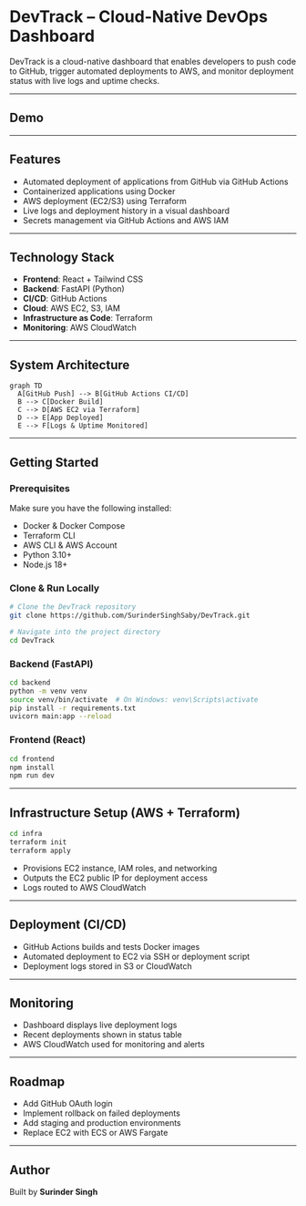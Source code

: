 # DevTrack – Cloud-Native DevOps Dashboard

DevTrack is a cloud-native dashboard that enables developers to push code to GitHub, trigger automated deployments to AWS, and monitor deployment status with live logs and uptime checks.

---

## Demo



---

## Features

- Automated deployment of applications from GitHub via GitHub Actions
- Containerized applications using Docker
- AWS deployment (EC2/S3) using Terraform
- Live logs and deployment history in a visual dashboard
- Secrets management via GitHub Actions and AWS IAM

---

## Technology Stack

- **Frontend**: React + Tailwind CSS  
- **Backend**: FastAPI (Python)  
- **CI/CD**: GitHub Actions  
- **Cloud**: AWS EC2, S3, IAM  
- **Infrastructure as Code**: Terraform  
- **Monitoring**: AWS CloudWatch

---

## System Architecture

```mermaid
graph TD
  A[GitHub Push] --> B[GitHub Actions CI/CD]
  B --> C[Docker Build]
  C --> D[AWS EC2 via Terraform]
  D --> E[App Deployed]
  E --> F[Logs & Uptime Monitored]
```

---

## Getting Started

### Prerequisites

Make sure you have the following installed:

- Docker & Docker Compose
- Terraform CLI
- AWS CLI & AWS Account
- Python 3.10+
- Node.js 18+

### Clone & Run Locally

```bash
# Clone the DevTrack repository
git clone https://github.com/SurinderSinghSaby/DevTrack.git

# Navigate into the project directory
cd DevTrack
```

### Backend (FastAPI)

```bash
cd backend
python -m venv venv
source venv/bin/activate  # On Windows: venv\Scripts\activate
pip install -r requirements.txt
uvicorn main:app --reload
```

### Frontend (React)

```bash
cd frontend
npm install
npm run dev
```

---

## Infrastructure Setup (AWS + Terraform)

```bash
cd infra
terraform init
terraform apply
```

- Provisions EC2 instance, IAM roles, and networking
- Outputs the EC2 public IP for deployment access
- Logs routed to AWS CloudWatch

---

## Deployment (CI/CD)

- GitHub Actions builds and tests Docker images
- Automated deployment to EC2 via SSH or deployment script
- Deployment logs stored in S3 or CloudWatch

---

## Monitoring

- Dashboard displays live deployment logs
- Recent deployments shown in status table
- AWS CloudWatch used for monitoring and alerts

---

## Roadmap

- Add GitHub OAuth login
- Implement rollback on failed deployments
- Add staging and production environments
- Replace EC2 with ECS or AWS Fargate

---

## Author

Built by **Surinder Singh**